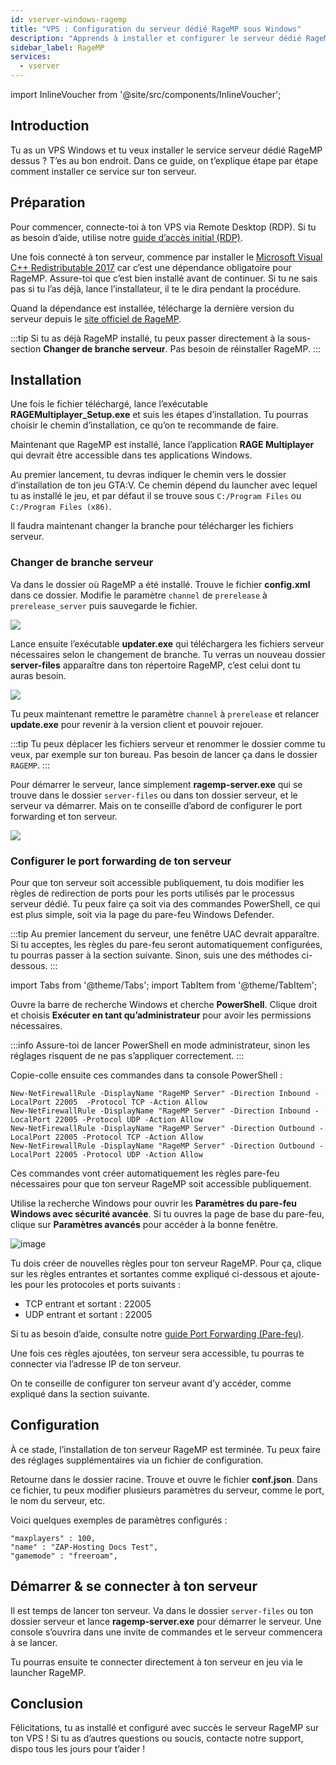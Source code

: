 ```yaml
---
id: vserver-windows-ragemp
title: "VPS : Configuration du serveur dédié RageMP sous Windows"
description: "Apprends à installer et configurer le serveur dédié RageMP sur ton VPS Windows pour un gaming multijoueur sans prise de tête → Découvre tout maintenant"
sidebar_label: RageMP
services:
  - vserver
---
```


import InlineVoucher from '@site/src/components/InlineVoucher';

## Introduction

Tu as un VPS Windows et tu veux installer le service serveur dédié RageMP dessus ? T’es au bon endroit. Dans ce guide, on t’explique étape par étape comment installer ce service sur ton serveur.

<InlineVoucher />

## Préparation

Pour commencer, connecte-toi à ton VPS via Remote Desktop (RDP). Si tu as besoin d’aide, utilise notre [guide d’accès initial (RDP)](vserver-windows-userdp.md).

Une fois connecté à ton serveur, commence par installer le [Microsoft Visual C++ Redistributable 2017](https://aka.ms/vs/15/release/VC_redist.x64.exe) car c’est une dépendance obligatoire pour RageMP. Assure-toi que c’est bien installé avant de continuer. Si tu ne sais pas si tu l’as déjà, lance l’installateur, il te le dira pendant la procédure.

Quand la dépendance est installée, télécharge la dernière version du serveur depuis le [site officiel de RageMP](https://cdn.rage.mp/public/files/RAGEMultiplayer_Setup.exe).

:::tip
Si tu as déjà RageMP installé, tu peux passer directement à la sous-section **Changer de branche serveur**. Pas besoin de réinstaller RageMP.
:::

## Installation

Une fois le fichier téléchargé, lance l’exécutable **RAGEMultiplayer_Setup.exe** et suis les étapes d’installation. Tu pourras choisir le chemin d’installation, ce qu’on te recommande de faire.

Maintenant que RageMP est installé, lance l’application **RAGE Multiplayer** qui devrait être accessible dans tes applications Windows.

Au premier lancement, tu devras indiquer le chemin vers le dossier d’installation de ton jeu GTA:V. Ce chemin dépend du launcher avec lequel tu as installé le jeu, et par défaut il se trouve sous `C:/Program Files` ou `C:/Program Files (x86)`.

Il faudra maintenant changer la branche pour télécharger les fichiers serveur.

### Changer de branche serveur

Va dans le dossier où RageMP a été installé. Trouve le fichier **config.xml** dans ce dossier. Modifie le paramètre `channel` de `prerelease` à `prerelease_server` puis sauvegarde le fichier.

![](https://screensaver01.zap-hosting.com/index.php/s/zbZfQCdnjjqmdbs/preview)

Lance ensuite l’exécutable **updater.exe** qui téléchargera les fichiers serveur nécessaires selon le changement de branche. Tu verras un nouveau dossier **server-files** apparaître dans ton répertoire RageMP, c’est celui dont tu auras besoin.

![](https://screensaver01.zap-hosting.com/index.php/s/FpK5GdwnHMRRkfD/preview)

Tu peux maintenant remettre le paramètre `channel` à `prerelease` et relancer **update.exe** pour revenir à la version client et pouvoir rejouer.

:::tip
Tu peux déplacer les fichiers serveur et renommer le dossier comme tu veux, par exemple sur ton bureau. Pas besoin de lancer ça dans le dossier `RAGEMP`.
:::

Pour démarrer le serveur, lance simplement **ragemp-server.exe** qui se trouve dans le dossier `server-files` ou dans ton dossier serveur, et le serveur va démarrer. Mais on te conseille d’abord de configurer le port forwarding et ton serveur.

![](https://screensaver01.zap-hosting.com/index.php/s/AiJWmSjsjw7bMYX/preview)

### Configurer le port forwarding de ton serveur

Pour que ton serveur soit accessible publiquement, tu dois modifier les règles de redirection de ports pour les ports utilisés par le processus serveur dédié. Tu peux faire ça soit via des commandes PowerShell, ce qui est plus simple, soit via la page du pare-feu Windows Defender.

:::tip
Au premier lancement du serveur, une fenêtre UAC devrait apparaître. Si tu acceptes, les règles du pare-feu seront automatiquement configurées, tu pourras passer à la section suivante. Sinon, suis une des méthodes ci-dessous.
:::

import Tabs from '@theme/Tabs';
import TabItem from '@theme/TabItem';

<Tabs>
<TabItem value="powershell" label="Via PowerShell" default>

Ouvre la barre de recherche Windows et cherche **PowerShell**. Clique droit et choisis **Exécuter en tant qu’administrateur** pour avoir les permissions nécessaires.

:::info
Assure-toi de lancer PowerShell en mode administrateur, sinon les réglages risquent de ne pas s’appliquer correctement.
:::

Copie-colle ensuite ces commandes dans ta console PowerShell :

```
New-NetFirewallRule -DisplayName "RageMP Server" -Direction Inbound -LocalPort 22005  -Protocol TCP -Action Allow
New-NetFirewallRule -DisplayName "RageMP Server" -Direction Inbound -LocalPort 22005 -Protocol UDP -Action Allow
New-NetFirewallRule -DisplayName "RageMP Server" -Direction Outbound -LocalPort 22005 -Protocol TCP -Action Allow
New-NetFirewallRule -DisplayName "RageMP Server" -Direction Outbound -LocalPort 22005 -Protocol UDP -Action Allow
```

Ces commandes vont créer automatiquement les règles pare-feu nécessaires pour que ton serveur RageMP soit accessible publiquement.

</TabItem>

<TabItem value="windefender" label="Via Windows Defender">

Utilise la recherche Windows pour ouvrir les **Paramètres du pare-feu Windows avec sécurité avancée**. Si tu ouvres la page de base du pare-feu, clique sur **Paramètres avancés** pour accéder à la bonne fenêtre.

![image](https://github.com/zaphosting/docs/assets/42719082/5fb9f943-7e51-4d8f-9df4-2f5ff60857d3)

Tu dois créer de nouvelles règles pour ton serveur RageMP. Pour ça, clique sur les règles entrantes et sortantes comme expliqué ci-dessous et ajoute-les pour les protocoles et ports suivants :

- TCP entrant et sortant : 22005
- UDP entrant et sortant : 22005

Si tu as besoin d’aide, consulte notre [guide Port Forwarding (Pare-feu)](vserver-windows-port.md).

</TabItem>
</Tabs>

Une fois ces règles ajoutées, ton serveur sera accessible, tu pourras te connecter via l’adresse IP de ton serveur.

On te conseille de configurer ton serveur avant d’y accéder, comme expliqué dans la section suivante.

## Configuration

À ce stade, l’installation de ton serveur RageMP est terminée. Tu peux faire des réglages supplémentaires via un fichier de configuration.

Retourne dans le dossier racine. Trouve et ouvre le fichier **conf.json**. Dans ce fichier, tu peux modifier plusieurs paramètres du serveur, comme le port, le nom du serveur, etc.

Voici quelques exemples de paramètres configurés :

```
"maxplayers" : 100,
"name" : "ZAP-Hosting Docs Test",
"gamemode" : "freeroam",
```

## Démarrer & se connecter à ton serveur

Il est temps de lancer ton serveur. Va dans le dossier `server-files` ou ton dossier serveur et lance **ragemp-server.exe** pour démarrer le serveur. Une console s’ouvrira dans une invite de commandes et le serveur commencera à se lancer.

Tu pourras ensuite te connecter directement à ton serveur en jeu via le launcher RageMP.

## Conclusion

Félicitations, tu as installé et configuré avec succès le serveur RageMP sur ton VPS ! Si tu as d’autres questions ou soucis, contacte notre support, dispo tous les jours pour t’aider !

<InlineVoucher />